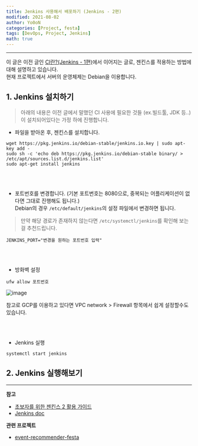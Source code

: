 ```yaml
---
title: Jenkins 사용해서 배포하기 (Jenkins - 2편)
modified: 2021-08-02
author: Yo0oN
categories: [Project, festa]
tags: [DevOps, Project, Jenkins]
math: true
---
```


<hr>

이 글은 이전 글인 [CI란?(Jenkins - 1편)](https://yo0on.github.io/posts/Jenkins1편/)에서 이어지는 글로, 젠킨스를 적용하는 방법에 대해 설명하고 있습니다.    
현재 프로젝트에서 서버의 운영체제는 Debian을 이용합니다.

## 1. Jenkins 설치하기

> 아래의 내용은 이전 글에서 말했던 CI 사용에 필요한 것들 (ex.빌드툴, JDK 등..)이 설치되어있다는 가정 하에 진행합니다.    


- 파일을 받아온 후, 젠킨스를 설치합니다.    

```
wget https://pkg.jenkins.io/debian-stable/jenkins.io.key | sudo apt-key add -
sudo sh -c 'echo deb https://pkg.jenkins.io/debian-stable binary/ > /etc/apt/sources.list.d/jenkins.list'
sudo apt-get install jenkins
```
<br>
<br>

- 포트번호를 변경합니다. (기본 포트번호는 8080으로, 중복되는 어플리케이션이 없다면 그대로 진행해도 됩니다.)    
Debian의 경우 `/etc/default/jenkins`의 설정 파일에서 변경하면 됩니다.

> 만약 해당 경로가 존재하지 않는다면 `/etc/systemctl/jenkins`를 확인해 보는걸 추천드립니다.    

```
JENKINS_PORT="변경을 원하는 포트번호 입력"
```

<br>
<br>

- 방화벽 설정    

```
ufw allow 포트번호
```

![image](https://user-images.githubusercontent.com/53729311/128366908-e6916a3e-6d17-4ead-a962-bc17e2c53b3e.png)

참고로 GCP를 이용하고 있다면 VPC network > Firewall 항목에서 쉽게 설정할수도 있습니다.

<br>
<br>

- Jenkins 실행    

```
systemctl start jenkins
```



## 2. Jenkins 실행해보기




<hr>

**참고**
- [초보자를 위한 젠킨스 2 활용 가이드](http://www.kyobobook.co.kr/product/detailViewKor.laf?ejkGb=KOR&mallGb=KOR&barcode=9791161752143&orderClick=LEa&Kc=)
- [Jenkins doc](https://www.jenkins.io/doc/book/installing/)

**관련 프로젝트**
- [event-recommender-festa](https://github.com/f-lab-edu/event-recommender-festa)
